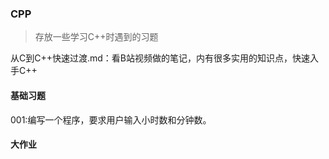 ### CPP
> 存放一些学习C++时遇到的习题  

从C到C++快速过渡.md：看B站视频做的笔记，内有很多实用的知识点，快速入手C++

#### 基础习题
001:编写一个程序，要求用户输入小时数和分钟数。
#### 大作业
